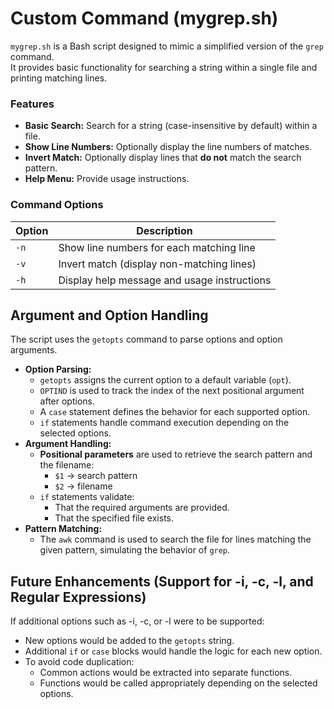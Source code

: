 # Custom Command (mygrep.sh)
`mygrep.sh` is a Bash script designed to mimic a simplified version of the `grep` command. \
It provides basic functionality for searching a string within a single file and printing matching lines. 

### Features
- __Basic Search:__ Search for a string (case-insensitive by default) within a file.
- __Show Line Numbers:__ Optionally display the line numbers of matches.
- __Invert Match:__ Optionally display lines that __do not__ match the search pattern.
- __Help Menu:__ Provide usage instructions.

### Command Options 
|Option	|Description|
|-------|-----------|
|`-n`	|Show line numbers for each matching line|
|`-v`	|Invert match (display non-matching lines)|
|`-h`	|Display help message and usage instructions|

## Argument and Option Handling
The script uses the `getopts` command to parse options and option arguments.
- __Option Parsing:__
  - `getopts` assigns the current option to a default variable (`opt`).
  - `OPTIND` is used to track the index of the next positional argument after options.
  - A `case` statement defines the behavior for each supported option.
  - `if` statements handle command execution depending on the selected options.
- __Argument Handling:__
  - __Positional parameters__ are used to retrieve the search pattern and the filename:
    - `$1` → search pattern
    - `$2` → filename
  - `if` statements validate:
    - That the required arguments are provided.
    - That the specified file exists.
- __Pattern Matching:__
  - The `awk` command is used to search the file for lines matching the given pattern, simulating the behavior of `grep`.

## Future Enhancements (Support for -i, -c, -l, and Regular Expressions)
If additional options such as -i, -c, or -l were to be supported:
- New options would be added to the `getopts` string.
- Additional `if` or `case` blocks would handle the logic for each new option.
- To avoid code duplication:
  - Common actions would be extracted into separate functions.
  - Functions would be called appropriately depending on the selected options.

